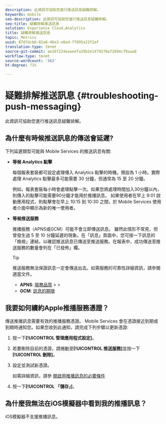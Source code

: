 ```yaml
---
description: 此資訊可協助您進行推送訊息疑難排解。
keywords: mobile
seo-description: 此資訊可協助您進行推送訊息疑難排解。
seo-title: 疑難排解推送訊息
solution: Experience Cloud,Analytics
title: 疑難排解推送訊息
topic: Metrics
uuid: 87d7dcb6-82a8-46e3-a6ed-7f895a22f2af
translation-type: tm+mt
source-git-commit: ae16f224eeaeefa29b2e1479270a72694c79aaa0
workflow-type: tm+mt
source-wordcount: '363'
ht-degree: 71%

---
```



# 疑難排解推送訊息 {#troubleshooting-push-messaging}

此資訊可協助您進行推送訊息疑難排解。

## 為什麼有時候推送訊息的傳送會延遲?

下列延遲類型可能與 Mobile Services 的推送訊息有關:

* **等候 Analytics 點擊**

   每個報表套裝都可設定處理傳入 Analytics 點擊的時機。預設為 1 小時。實際處理 Analytics 點擊最多可能需要 30 分鐘，但通常為 15 至 20 分鐘。

   例如，報表套裝每小時會處理點擊一次。如果您將處理時間加入30分鐘以內，則傳入的點擊可能需要90分鐘才能用於推播訊息。 如果使用者在早上 9:01 啟動應用程式，則點擊會在早上 10:15 到 10:30 之間，於 Mobile Services 使用者介面中顯示為新的唯一使用者。

* **等候推送服務**

   推播服務（APNS或GCM）可能不會立即傳送訊息。 雖然此情形不常見，但曾發生過 5 至 10 分鐘延遲的現象。在「訊息」頁面中，您可按一下訊息的「檢視」連結，以確認推送訊息已傳送至推送服務。在報表中，成功傳送至推送服務的數量會列在「已發佈」欄。

   >[!TIP]
   >
   >推送服務無法保證訊息一定會傳送出去。如需服務的可靠性詳細資訊，請參閱適當文件。
   >
   >* **APNS**: [服務品質](https://developer.apple.com/documentation/usernotifications)
      >
      >
   * **GCM**: [訊息的期限](https://developers.google.com/cloud-messaging/concept-options)


## 我要如何續約Apple推播服務憑證？

傳送推播訊息需要有效的推播服務憑證。 Mobile Services 會在憑證接近到期或到期時通知您。如果您收到此通知，請完成下列步驟以更新憑證:

1. 按一下&#x200B;**[!UICONTROL 管理應用程式設定]**。
2. 若要刪除目前的憑證，請捲動至&#x200B;**[!UICONTROL 推送服務]**&#x200B;並按一下&#x200B;**[!UICONTROL 刪除]**。
3. 設定並測試新憑證。

   如需詳細資訊，請參 [閱啟用推播訊息的必要條件](/help/using/c-manage-app-settings/c-mob-confg-app/configure-push-messaging/prerequisites-push-messaging.md)

4. 按一下&#x200B;**[!UICONTROL 「儲存」]**。

## 為什麼我無法在iOS模擬器中看到我的推播訊息？

iOS模擬器不支援推播訊息。
